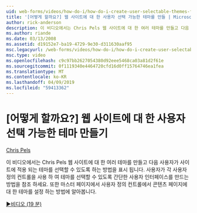 ```yaml
---
uid: web-forms/videos/how-do-i/how-do-i-create-user-selectable-themes-for-a-web-site
title: '[어떻게 할까요?] 웹 사이트에 대 한 사용자 선택 가능한 테마를 만들 | Microsoft Docs'
author: rick-anderson
description: 이 비디오에서는 Chris Pels 웹 사이트에 대 한 여러 테마를 만들고 다음 사용자가 사이트에 적용 되는 테마를 선택할 수 있도록 하는 방법을 표시 됩니다. 참조 하는 방법을 하는 중...
ms.author: riande
ms.date: 03/13/2008
ms.assetid: d19152e7-ba19-4729-9e30-d311630aaf95
msc.legacyurl: /web-forms/videos/how-do-i/how-do-i-create-user-selectable-themes-for-a-web-site
msc.type: video
ms.openlocfilehash: c9c97bb2627054380d92eee5468ca03a81d2f61e
ms.sourcegitcommit: 0f1119340e4464720cfd16d0ff15764746ea1fea
ms.translationtype: MT
ms.contentlocale: ko-KR
ms.lasthandoff: 04/09/2019
ms.locfileid: "59413362"
---
```

# <a name="how-do-i-create-user-selectable-themes-for-a-web-site"></a>[어떻게 할까요?] 웹 사이트에 대 한 사용자 선택 가능한 테마 만들기

[Chris Pels](https://twitter.com/chrispels)

이 비디오에서는 Chris Pels 웹 사이트에 대 한 여러 테마를 만들고 다음 사용자가 사이트에 적용 되는 테마를 선택할 수 있도록 하는 방법을 표시 됩니다. 사용자가 각 사용자 정의 컨트롤을 사용 하 여 테마를 선택할 수 있도록 간단한 사용자 인터페이스를 만드는 방법을 참조 하세요. 또한 마스터 페이지에서 사용자 정의 컨트롤에서 콘텐츠 페이지에 대 한 테마를 설정 하는 방법에 알아봅니다.

[&#9654;비디오 (19 분)](https://channel9.msdn.com/Blogs/ASP-NET-Site-Videos/how-do-i-create-user-selectable-themes-for-a-web-site)
